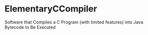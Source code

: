 # ElementaryCCompiler
Software that Compiles a C Program (with limited features) into Java Bytecode to Be Executed
